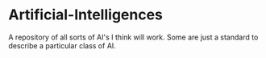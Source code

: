 # Artificial-Intelligences
A repository of all sorts of AI's I think will work. Some are just a standard to describe a particular class of AI.
